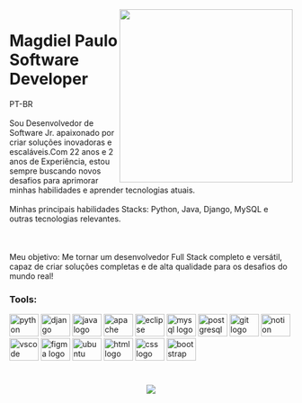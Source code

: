 <img align="right" height="308" src="https://github.com/MagdielPaulo/MagdielPaulo/assets/81927049/be0480de-2029-4574-a5f0-9efcaefdde15" />
 

<h1 align="left">Magdiel Paulo<br>Software Developer</h1>



<p align="left">PT-BR<br><br>Sou Desenvolvedor de Software Jr. apaixonado por criar soluções inovadoras e escaláveis.Com 22 anos e 2 anos de Experiência, estou sempre buscando novos desafios para aprimorar minhas habilidades e aprender tecnologias atuais.<br><br>Minhas principais habilidades Stacks: Python, Java, Django, MySQL e outras tecnologias relevantes.<br></br><br><br>Meu objetivo: Me tornar um desenvolvedor Full Stack completo e versátil, capaz de criar soluções completas e de alta qualidade para os desafios do mundo real!</p>

### 

<h3 align="left">Tools:</h3>

<div align="left">
  <img src="https://cdn.jsdelivr.net/gh/devicons/devicon/icons/python/python-original.svg" height="40" width="52" alt="python logo" />
  <img src="https://cdn.jsdelivr.net/gh/devicons/devicon@latest/icons/django/django-plain.svg" height="40" width="52" alt="django logo" />
  <img src="https://cdn.jsdelivr.net/gh/devicons/devicon/icons/java/java-original.svg" height="40" width="52" alt="java logo" />
  <img src="https://cdn.jsdelivr.net/gh/devicons/devicon@latest/icons/apache/apache-original.svg" height="40" width="52" alt="apache logo" />
  <img src="https://cdn.jsdelivr.net/gh/devicons/devicon@latest/icons/eclipse/eclipse-original.svg" height="40" width="52" alt="eclipse logo" />
  <img src="https://cdn.jsdelivr.net/gh/devicons/devicon/icons/mysql/mysql-original.svg" height="40" width="52" alt="mysql logo" />
  <img src="https://cdn.jsdelivr.net/gh/devicons/devicon@latest/icons/postgresql/postgresql-original.svg" height="40" width="52" alt="postgresql logo" />
  <img src="https://cdn.jsdelivr.net/gh/devicons/devicon/icons/git/git-original.svg" height="40" width="52" alt="git logo" />
  <img src="https://cdn.jsdelivr.net/gh/devicons/devicon@latest/icons/notion/notion-original.svg" height="40" width="52" alt="notion logo" />
  <img src="https://cdn.jsdelivr.net/gh/devicons/devicon@latest/icons/vscode/vscode-original.svg" height="40" width="52" alt="vscode logo" />
  <img src="https://cdn.jsdelivr.net/gh/devicons/devicon@latest/icons/figma/figma-original.svg" height="40" width="52" alt="figma logo" />
  <img src="https://cdn.jsdelivr.net/gh/devicons/devicon@latest/icons/ubuntu/ubuntu-original.svg" height="40" width="52" alt="ubuntu logo" />
  <img src="https://cdn.jsdelivr.net/gh/devicons/devicon@latest/icons/html5/html5-original.svg" height="40" width="52" alt="html logo" />   
  <img src="https://cdn.jsdelivr.net/gh/devicons/devicon@latest/icons/css3/css3-original.svg" height="40" width="52" alt="css logo" />
  <img src="https://cdn.jsdelivr.net/gh/devicons/devicon@latest/icons/bootstrap/bootstrap-original.svg" height="40" width="52" alt="bootstrap logo" />
          
                 
          
      
          
          
</div>


### 

<br clear="both">

<div align="center">
<img src="[https://profile-counter.glitch.me/jhonataT/count.svg?"](https://profile-counter.glitch.me/jhonataT/count.svg?%22)  />
</div>
